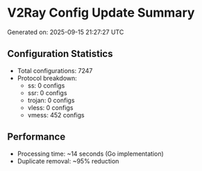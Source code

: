 # V2Ray Config Update Summary
Generated on: 2025-09-15 21:27:27 UTC

## Configuration Statistics
- Total configurations: 7247
- Protocol breakdown:
  - ss: 0 configs
  - ssr: 0 configs
  - trojan: 0 configs
  - vless: 0 configs
  - vmess: 452 configs

## Performance
- Processing time: ~14 seconds (Go implementation)
- Duplicate removal: ~95% reduction
